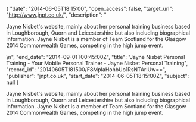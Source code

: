 {
  "date": "2014-06-05T18:15:00", 
  "open_access": false, 
  "target_url": "http://www.jnpt.co.uk/", 
  "description": "<p>Jayne Nisbet's website, mainly about her personal training business based in Loughborough, Quorn and Leicestershire but also including biographical information. Jayne Nisbet is a member of Team Scotland for the Glasgow 2014 Commonwealth Games, competing in the high jump event.</p>\n", 
  "end_date": "2014-09-01T00:45:00Z", 
  "title": "Jayne Nisbet Personal Training - Your Mobile Personal Trainer - Jayne Nisbet Personal Training", 
  "record_id": "20140605T181500/F8MpIaHohbUo1RsNTArIUw==", 
  "publisher": "jnpt.co.uk", 
  "start_date": "2014-06-05T18:15:00Z", 
  "subject": null
}

<p>Jayne Nisbet's website, mainly about her personal training business based in Loughborough, Quorn and Leicestershire but also including biographical information. Jayne Nisbet is a member of Team Scotland for the Glasgow 2014 Commonwealth Games, competing in the high jump event.</p>
